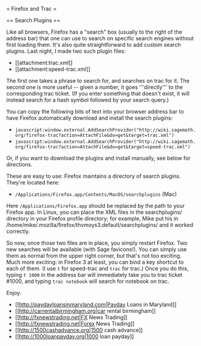 = Firefox and Trac =

== Search Plugins ==

Like all browsers, Firefox has a "search" box (usually to the right of the address bar) that one can use to search on specific search engines without first loading them. It's also quite straightforward to add custom search plugins. Last night, I made two such plugin files:

 * [[attachment:trac.xml]]
 * [[attachment:speed-trac.xml]]

The first one takes a phrase to search for, and searches on trac for it. The second one is more useful -- given a number, it goes '''directly''' to the corresponding trac ticket. (If you enter something that doesn't exist, it will instead search for a hash symbol followed by your search query.)

You can copy the following bits of text into your browser address bar to have Firefox automatically download and install the search plugins:

 * `javascript:window.external.AddSearchProvider("http://wiki.sagemath.org/firefox-trac?action=AttachFile&do=get&target=trac.xml")`
 * `javascript:window.external.AddSearchProvider("http://wiki.sagemath.org/firefox-trac?action=AttachFile&do=get&target=speed-trac.xml")`

Or, if you want to download the plugins and install manually, see below for directions.

These are easy to use: Firefox maintains a directory of search plugins. They're located here:

 * `/Applications/Firefox.app/Contents/MacOS/searchplugins` (Mac)

Here `/Applications/Firefox.app` should be replaced by the path to your Firefox app. In Linux, you can place the XML files in the searchplugins/ directory in your Firefox profile directory; for example, Mike put his in /home/mike/.mozilla/firefox/thvmoys3.default/searchplugins/ and it worked correctly.

So now, once those two files are in place, you simply restart Firefox. Two new searches will be available (with Sage favicons!). You can simply use them as normal from the upper right corner, but that's not too exciting. Much more exciting: in Firefox 3 at least, you can bind a key shortcut to each of them. (I use `t` for speed-trac and `trac` for trac.) Once you do this, typing `t 1000` in the address bar will immediately take you to trac ticket #1000, and typing `trac notebook` will search for notebook on trac.

Enjoy.



 * [[http://paydayloansinmaryland.com|Payday Loans in Maryland]]
 * [[http://carrentalbirmingham.org|car rental birmingham]]
 * [[http://fxnewstrading.net|FX News Trading]]
 * [[http://fxnewstrading.net|Forex News Trading]] 
 * [[http://1500cashadvance.org|1500 cash advance]]
 * [[http://1000loanpayday.org|1000 loan payday]]
